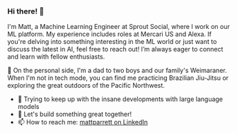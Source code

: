 ### Hi there! 👋

I'm Matt, a Machine Learning Engineer at Sprout Social, where I work on our ML platform. My experience includes roles at Mercari US and Alexa. If you're delving into something interesting in the ML world or just want to discuss the latest in AI, feel free to reach out! I’m always eager to connect and learn with fellow enthusiasts.

🥋 On the personal side, I'm a dad to two boys and our family's Weimaraner. When I'm not in tech mode, you can find me practicing Brazilian Jiu-Jitsu or exploring the great outdoors of the Pacific Northwest.

- 👀 Trying to keep up with the insane developments with large language models
- 💞️ Let's build something great together!
- 📫 How to reach me: [mattparrett on LinkedIn](https://www.linkedin.com/in/mattparrett/)

<!---
mparrett/mparrett is a ✨ special ✨ repository because its `README.md` (this file) appears on your GitHub profile.
You can click the Preview link to take a look at your changes.
--->
